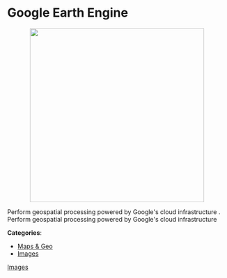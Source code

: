 # Google Earth Engine
<p align="center">
    <img width="400" src="https://raw.githubusercontent.com/apis-list/apis-list/apis/google-earth-engine/logo_256x256.png" />
</p>

Perform geospatial processing powered by Google's cloud infrastructure
.  Perform geospatial processing powered by Google's cloud infrastructure



**Categories**:
- [Maps & Geo](https://github.com/apis-list/apis-list#maps-and-geo)
- [Images](https://github.com/apis-list/apis-list#images)



 [Images](https://github.com/apis-list/apis-list#images)






